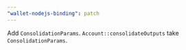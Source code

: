```yaml
---
"wallet-nodejs-binding": patch
---
```


Add `ConsolidationParams`.
`Account::consolidateOutputs` take `ConsolidationParams`.